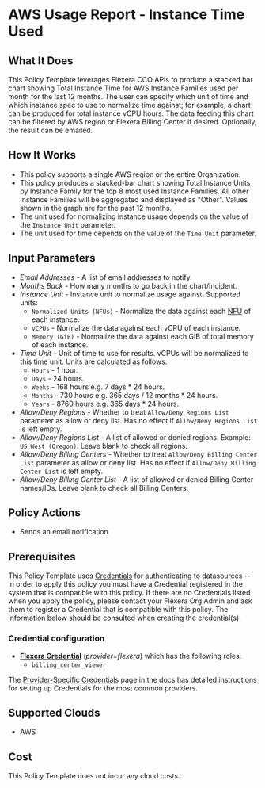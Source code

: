 # AWS Usage Report - Instance Time Used

## What It Does

This Policy Template leverages Flexera CCO APIs to produce a stacked bar chart showing Total Instance Time for AWS Instance Families used per month for the last 12 months. The user can specify which unit of time and which instance spec to use to normalize time against; for example, a chart can be produced for total instance vCPU hours. The data feeding this chart can be filtered by AWS region or Flexera Billing Center if desired. Optionally, the result can be emailed.

## How It Works

- This policy supports a single AWS region or the entire Organization.
- This policy produces a stacked-bar chart showing Total Instance Units by Instance Family for the top 8 most used Instance Families. All other Instance Families will be aggregated and displayed as "Other". Values shown in the graph are for the past 12 months.
- The unit used for normalizing instance usage depends on the value of the `Instance Unit` parameter.
- The unit used for time depends on the value of the `Time Unit` parameter.

## Input Parameters

- *Email Addresses* - A list of email addresses to notify.
- *Months Back* - How many months to go back in the chart/incident.
- *Instance Unit* - Instance unit to normalize usage against. Supported units:
  - `Normalized Units (NFUs)` - Normalize the data against each [NFU](https://aws.amazon.com/about-aws/whats-new/2019/02/normalized-units-information-for-amazon-ec2-reservations-in-aws-cost-explorer/) of each instance.
  - `vCPUs` - Normalize the data against each vCPU of each instance.
  - `Memory (GiB)` - Normalize the data against each GiB of total memory of each instance.
- *Time Unit* - Unit of time to use for results. vCPUs will be normalized to this time unit. Units are calculated as follows:
  - `Hours` - 1 hour.
  - `Days` - 24 hours.
  - `Weeks` - 168 hours e.g. 7 days * 24 hours.
  - `Months` - 730 hours e.g. 365 days / 12 months * 24 hours.
  - `Years` - 8760 hours e.g. 365 days * 24 hours.
- *Allow/Deny Regions* - Whether to treat `Allow/Deny Regions List` parameter as allow or deny list. Has no effect if `Allow/Deny Regions List` is left empty.
- *Allow/Deny Regions List* - A list of allowed or denied regions. Example: `US West (Oregon)`. Leave blank to check all regions.
- *Allow/Deny Billing Centers* - Whether to treat `Allow/Deny Billing Center List` parameter as allow or deny list. Has no effect if `Allow/Deny Billing Center List` is left empty.
- *Allow/Deny Billing Center List* - A list of allowed or denied Billing Center names/IDs. Leave blank to check all Billing Centers.

## Policy Actions

- Sends an email notification

## Prerequisites

This Policy Template uses [Credentials](https://docs.flexera.com/flexera/EN/Automation/ManagingCredentialsExternal.htm) for authenticating to datasources -- in order to apply this policy you must have a Credential registered in the system that is compatible with this policy. If there are no Credentials listed when you apply the policy, please contact your Flexera Org Admin and ask them to register a Credential that is compatible with this policy. The information below should be consulted when creating the credential(s).

### Credential configuration

- [**Flexera Credential**](https://docs.flexera.com/flexera/EN/Automation/ProviderCredentials.htm) (*provider=flexera*) which has the following roles:
  - `billing_center_viewer`

The [Provider-Specific Credentials](https://docs.flexera.com/flexera/EN/Automation/ProviderCredentials.htm) page in the docs has detailed instructions for setting up Credentials for the most common providers.

## Supported Clouds

- AWS

## Cost

This Policy Template does not incur any cloud costs.
